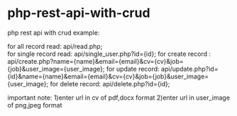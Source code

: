 # php-rest-api-with-crud
php rest api with crud
example:

for all record read: api/read.php;            
for single record read: api/single_user.php?id={id};
for create record : api/create.php?name={name}&email={email}&cv={cv}&job={job}&user_image={user_image};
for update record: api/update.php?id={id}&name={name}&email={email}&cv={cv}&job={job}&user_image={user_image};
for delete record: api/delete.php?id={id};

important note:
1)enter url in cv of pdf,docx format
2)enter url in user_image of png,jpeg format
